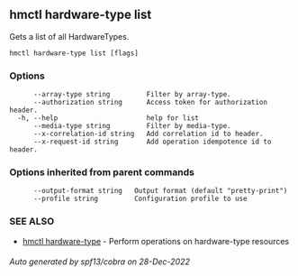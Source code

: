 ## hmctl hardware-type list

Gets a list of all HardwareTypes.

```
hmctl hardware-type list [flags]
```

### Options

```
      --array-type string         Filter by array-type.
      --authorization string      Access token for authorization header.
  -h, --help                      help for list
      --media-type string         Filter by media-type.
      --x-correlation-id string   Add correlation id to header.
      --x-request-id string       Add operation idempotence id to header.
```

### Options inherited from parent commands

```
      --output-format string   Output format (default "pretty-print")
      --profile string         Configuration profile to use
```

### SEE ALSO

* [hmctl hardware-type](hmctl_hardware-type.md)	 - Perform operations on hardware-type resources

###### Auto generated by spf13/cobra on 28-Dec-2022
